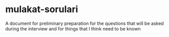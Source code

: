 # mulakat-sorulari
A document for preliminary preparation for the questions that will be asked during the interview and for things that I think need to be known
